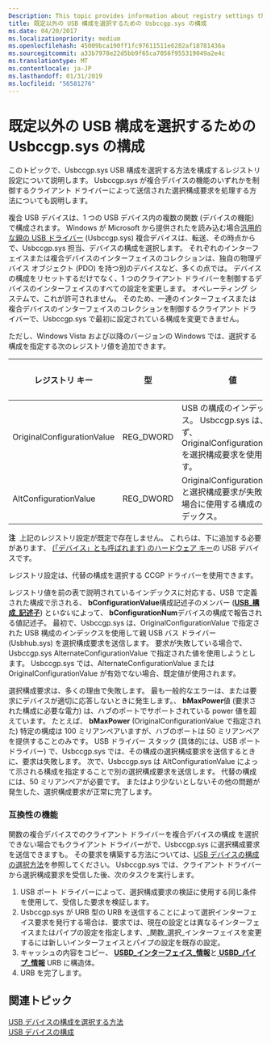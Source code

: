 ```yaml
---
Description: This topic provides information about registry settings that configure the way Usbccgp.sys selects a USB configuration.
title: 既定以外の USB 構成を選択するための Usbccgp.sys の構成
ms.date: 04/20/2017
ms.localizationpriority: medium
ms.openlocfilehash: 45009bca190ff1fc97611511e6282af18781436a
ms.sourcegitcommit: a33b7978e22d5bb9f65ca7056f955319049a2e4c
ms.translationtype: MT
ms.contentlocale: ja-JP
ms.lasthandoff: 01/31/2019
ms.locfileid: "56581276"
---
```

# <a name="configuring-usbccgpsys-to-select-a-non-default-usb-configuration"></a>既定以外の USB 構成を選択するための Usbccgp.sys の構成


このトピックで、Usbccgp.sys USB 構成を選択する方法を構成するレジストリ設定について説明します。 Usbccgp.sys が複合デバイスの機能のいずれかを制御するクライアント ドライバーによって送信された選択構成要求を処理する方法についても説明します。




複合 USB デバイスは、1 つの USB デバイス内の複数の関数 (デバイスの機能) で構成されます。 Windows が Microsoft から提供されたを読み込む場合[汎用的な親の USB ドライバー](usb-common-class-generic-parent-driver.md) (Usbccgp.sys) 複合デバイスは、転送、その時点からで、Usbccgp.sys 担当、デバイスの構成を選択します。 それぞれのインターフェイスまたは複合デバイスのインターフェイスのコレクションは、独自の物理デバイス オブジェクト (PDO) を持つ別のデバイスなど、多くの点では。 デバイスの構成をリセットするだけでなく、1 つのクライアント ドライバーを制御するデバイスのインターフェイスのすべての設定を変更します。 オペレーティング システムで、これが許可されません。 そのため、一連のインターフェイスまたは複合デバイスのインターフェイスのコレクションを制御するクライアント ドライバーで、Usbccgp.sys で最初に設定されている構成を変更できません。

ただし、Windows Vista および以降のバージョンの Windows では、選択する構成を指定する次のレジストリ値を追加できます。

| レジストリ キー               | 型       | 値                                                                                                          | 既定値 |
|----------------------------|------------|----------------------------------------------------------------------------------------------------------------|---------------|
| OriginalConfigurationValue | REG\_DWORD | USB の構成のインデックス。 Usbccgp.sys は、まず、OriginalConfigurationValue を選択構成要求を使用します。 | 0             |
| AltConfigurationValue      | REG\_DWORD | OriginalConfigurationValue と選択構成要求が失敗した場合に使用する構成のインデックス。      | 0             |

 

**注**  上記のレジストリ設定が既定で存在しません。 これらは、下に追加する必要があります、 [(「デバイス」とも呼ばれます) のハードウェア キー](https://docs.microsoft.com/windows-hardware/drivers/install/opening-a-device-s-hardware-key)の USB デバイスです。

 

レジストリ設定は、代替の構成を選択する CCGP ドライバーを使用できます。

レジストリ値を前の表で説明されているインデックスに対応する、USB で定義された構成で示される、 **bConfigurationValue**構成記述子のメンバー ([**USB\_構成\_記述子**](https://msdn.microsoft.com/library/windows/hardware/ff539241)) と*いない*によって、 **bConfigurationNum**デバイスの構成で報告される値記述子。 最初で、Usbccgp.sys は、OriginalConfigurationValue で指定された USB 構成のインデックスを使用して親 USB バス ドライバー (Usbhub.sys) を選択構成要求を送信します。 要求が失敗している場合で、Usbccgp.sys AlternateConfigurationValue で指定された値を使用しようとします。 Usbccgp.sys では、AlternateConfigurationValue または OriginalConfigurationValue が有効でない場合、既定値が使用されます。

選択構成要求は、多くの理由で失敗します。 最も一般的なエラーは、または要求にデバイスが適切に応答しないときに発生します。、 **bMaxPower**値 (要求された構成に必要な電力) は、ハブのポートでサポートされている power 値を超えています。 たとえば、 **bMaxPower** (OriginalConfigurationValue で指定された) 特定の構成は 100 ミリアンペアいますが、ハブのポートは 50 ミリアンペアを提供することのみです。 USB ドライバー スタック (具体的には、USB ポート ドライバー) で、Usbccgp.sys では、その構成の選択構成要求を送信するときに、要求は失敗します。 次で、Usbccgp.sys は AltConfigurationValue によって示される構成を指定することで別の選択構成要求を送信します。 代替の構成には、50 ミリアンペアが必要です。 またはより少ないとしないその他の問題が発生した、選択構成要求が正常に完了します。

### <a href="" id="compatibility-feature"></a> 互換性の機能

関数の複合デバイスでのクライアント ドライバーを複合デバイスの構成 を選択できない場合でもクライアント ドライバーがで、Usbccgp.sys に選択構成要求を送信できますも。 その要求を構築する方法については、[USB デバイスの構成の選択方法](how-to-select-a-configuration-for-a-usb-device.md)を参照してください。 Usbccgp.sys では、クライアント ドライバーから選択構成要求を受信した後、次のタスクを実行します。

1.  USB ポート ドライバーによって、選択構成要求の検証に使用する同じ条件を使用して、受信した要求を検証します。
2.  Usbccgp.sys が URB 型の URB を送信することによって選択インターフェイス要求を発行する場合は、要求では、現在の設定とは異なるインターフェイスまたはパイプの設定を指定します、\_関数\_選択\_インターフェイスを変更するには新しいインターフェイスとパイプの設定を既存の設定。
3.  キャッシュの内容をコピー、 [ **USBD\_インターフェイス\_情報**](https://msdn.microsoft.com/library/windows/hardware/ff539068)と[ **USBD\_パイプ\_情報**](https://msdn.microsoft.com/library/windows/hardware/ff539114) URB に構造体。
4.  URB を完了します。

## <a name="related-topics"></a>関連トピック
[USB デバイスの構成を選択する方法](how-to-select-a-configuration-for-a-usb-device.md)  
[USB デバイスの構成](configuring-usb-devices.md)  



